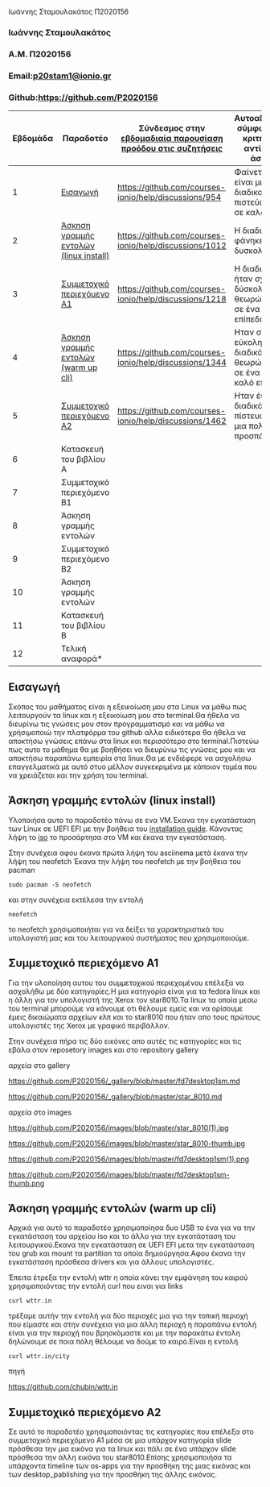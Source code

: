 Ιωάννης Σταμουλακάτος Π2020156
### Ιωάννης Σταμουλακάτος
### A.M. Π2020156
### Email:p20stam1@ionio.gr
### Github:https://github.com/P2020156


| Εβδομάδα | Παραδοτέο | Σύνδεσμος στην [εβδομαδιαία παρουσίαση προόδου στις συζητήσεις](https://github.com/courses-ionio/help/discussions/categories/show-and-tell) | Αυτοαξιολόγηση σύμφωνα με τα κριτήρια της αντίστοιχης άσκησης |
| --- | --- | --- | --- |
| 1 | [Εισαγωγή](https://github.com/P2020156/hci/tree/2020156/projects/2020156#%CE%B5%CE%B9%CF%83%CE%B1%CE%B3%CF%89%CE%B3%CE%AE) | https://github.com/courses-ionio/help/discussions/954| Φαίνεται να είναι μια εύκολη διαδικασία και πιστεύω οτι είναι σε καλό επίπεδο |
| 2 | [Άσκηση γραμμής εντολών (linux install)](https://github.com/P2020156/hci/blob/2020156/projects/2020156/README.MD#%CE%AC%CF%83%CE%BA%CE%B7%CF%83%CE%B7-%CE%B3%CF%81%CE%B1%CE%BC%CE%BC%CE%AE%CF%82-%CE%B5%CE%BD%CF%84%CE%BF%CE%BB%CF%8E%CE%BD-linux-install) |https://github.com/courses-ionio/help/discussions/1012| Η διαδικασία μου φάνηκε μέτριας δυσκολίας |
| 3 | [Συμμετοχικό περιεχόμενο A1](https://github.com/P2020156/hci/blob/2020156/projects/2020156/README.MD#%CF%83%CF%85%CE%BC%CE%BC%CE%B5%CF%84%CE%BF%CF%87%CE%B9%CE%BA%CF%8C-%CF%80%CE%B5%CF%81%CE%B9%CE%B5%CF%87%CF%8C%CE%BC%CE%B5%CE%BD%CE%BF-%CE%B11)|https://github.com/courses-ionio/help/discussions/1218 |Η διαδικάσια ήταν σχετικά δύσκολη αλλά θεωρώ οτι είναι σε ένα καλό επίπεδο|
| 4 | [Άσκηση γραμμής εντολών (warm up cli)](https://github.com/P2020156/hci/blob/2020156/projects/2020156/README.MD#%CE%AC%CF%83%CE%BA%CE%B7%CF%83%CE%B7-%CE%B3%CF%81%CE%B1%CE%BC%CE%BC%CE%AE%CF%82-%CE%B5%CE%BD%CF%84%CE%BF%CE%BB%CF%8E%CE%BD-warm-up-cli) |https://github.com/courses-ionio/help/discussions/1344 |Ηταν σχετικά εύκολη σαν διαδικάσια και θεωρώ οτι είναι σε ένα πολύ καλό επίπεδο|
| 5 | [Συμμετοχικό περιεχόμενο A2](https://github.com/P2020156/hci/blob/2020156/projects/2020156/README.MD#%CF%83%CF%85%CE%BC%CE%BC%CE%B5%CF%84%CE%BF%CF%87%CE%B9%CE%BA%CF%8C-%CF%80%CE%B5%CF%81%CE%B9%CE%B5%CF%87%CF%8C%CE%BC%CE%B5%CE%BD%CE%BF-%CE%B12)|https://github.com/courses-ionio/help/discussions/1462|Ηταν έυκολη διαδικάσια και πίστευω οτι ήταν μια πολλή καλή προσπάθεια|
| 6 | Κατασκευή του βιβλίου Α | | |
| 7 | Συμμετοχικό περιεχόμενο B1 | | |
| 8 | Άσκηση γραμμής εντολών | | |
| 9 | Συμμετοχικό περιεχόμενο B2 | | |
| 10 | Άσκηση γραμμής εντολών | | |
| 11 | Κατασκευή του βιβλίου Β | | |
| 12 | Τελική αναφορά* | | |



## Εισαγωγή
Σκόπος του μαθήματος είναι η εξεικοίωση μου στα Linux να μάθω πως λειτουργούν τα linux και η εξεικοίωση μου στο terminal.Θα ήθελα να διευρίνω τις γνώσεις μου στον προγραμματισμό και να μάθω να χρήσιμοποιώ την πλατφόρμα του github αλλα ειδικότερα θα ήθελα να αποκτήσω γνώσεις επάνω στα linux και περισσότερο στο terminal.Πιστεύω 
πως αυτο το μάθημα  θα με βοηθήσει να διευρύνω τις γνώσεις μου και να αποκτήσω παραπάνω εμπειρία στα linux.Θα με ενδιέφερε να ασχολήσω επαγγελματικά με αυτό στυο μέλλον συγκεκριμένα με κάποιον τομέα που να χρειάζεται και την χρήση του terminal.

## Άσκηση γραμμής εντολών (linux install)
Υλοποιήσα αυτο το παραδοτέο πάνω σε ενα VM.Έκανα την εγκατάσταση των Linux σε UEFI EFI με την βοήθεια του [installation guide](https://wiki.archlinux.org/title/installation_guide). Κάνοντας λήψη το [iso](https://archlinux.org/download/) το προσάρτησα στο VM και έκανα την εγκατάσταση.

Στην συνέχεια αφου έκανα πρώτα λήψη του asciinema μετά έκανα την λήψη του neofetch
Έκανα την λήψη του neofetch με την βοήθεια του pacman 

`sudo pacman -S neofetch`

και στην συνέχεια εκτέλεσα την εντολή 

`neofetch`

το neofetch χρησιμοποιήται για να δείξει τα χαρακτηριστικά του υπολογιστή μας και του λειτουργικού συστήματος που χρησιμοποιούμε.

## Συμμετοχικό περιεχόμενο Α1
 Για την υλοποίηση αυτου του συμμετοχικού περιεχομένου επέλεξα να ασχολήθω με δύο κατηγορίες.Η μια κατηγορία είναι για τα fedora linux και η άλλη για τον υπολογιστή της Xerox τον star8010.Τα linux τα οποία μεσω του terminal  μπορούμε να κάνουμε οτι θέλουμε εμείς και να ορίσουμε έμεις δικαιώματα αρχείων κλπ και το star8010 που ήταν 
 απο τους πρώτους υπολογιστές της Xerox με γραφικό περιβάλλον.
 
 Στην συνέχεια πήρα τις δύο εικόνες απο αυτές τις κατηγορίες και τις εβάλα στον reposetory images και στο repository gallery
 
 αρχεία στο gallery
 
 https://github.com/P2020156/_gallery/blob/master/fd7desktop1sm.md
 
 https://github.com/P2020156/_gallery/blob/master/star_8010.md
 
 αρχεία στο images
 
 https://github.com/P2020156/images/blob/master/star_8010(1).jpg
 
 https://github.com/P2020156/images/blob/master/star_8010-thumb.jpg
 
 https://github.com/P2020156/images/blob/master/fd7desktop1sm(1).png
 
 https://github.com/P2020156/images/blob/master/fd7desktop1sm-thumb.png
 
 
 
 ## Άσκηση γραμμής εντολών (warm up cli)
  Αρχικά για αυτό το παραδοτέο χρησιμοποίησα δυο USB το ένα για να την εγκατάσταση του αρχείου iso και το άλλο για την εγκατάσταση του λειτουργικού.Εκανα την εγκατάσταση σε UEFI EFI μετα την εγκατάσταση του grub και mount τα partition τα οποία δημιούργησα.Αφου έκανα την εγκατάσταση πρόσθεσα drivers και για άλλους υπολογιστές. 
  
  Έπειτα έτρεξα την εντολή wttr η οποία κάνει την εμφάνηση του καιρού χρησιμοποιόντας την εντολή curl που ειναι για links
  
  `curl wttr.in`
  
  τρέξαμε αυτήν την εντολή για δύο περιοχές μια για την τοπική περιοχή που είμαστε και στην συνέχεια για μια άλλη περιοχή
  η παραπάνω εντολή είναι για την περιοχή που βρησκόμαστε και με την παρακάτω έντολη δηλώνουμε σε ποια πόλη θέλουμε να δούμε το καιρό.Είναι η εντολή 
  
  `curl wttr.in/city`
  
  πηγή
  
  https://github.com/chubin/wttr.in
  
  ## Συμμετοχικό περιεχόμενο Α2
  Σε αυτό το παραδοτέο χρησιμοποιόντας τις κατηγορίες που επέλεξα στο συμμετοχικό περιεχόμενο Α1 μέσα σε μια υπάρχον κατηγορία slide πρόσθεσα την μια εικόνα για τα       linux και πάλι σε ένα υπάρχον slide πρόσθεσα την άλλη εικόνα του star8010.Επίσης χρησιμοποιήσα τα υπάρχοντα timeline των os-apps για την προσθήκη της μιας εικόνας
  και των desktop_pablishing για την προσθήκη της άλλης εικόνας.
